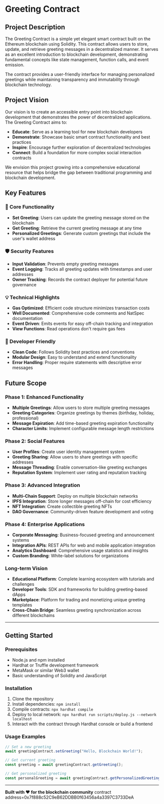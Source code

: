 # Greeting Contract

## Project Description

The Greeting Contract is a simple yet elegant smart contract built on the Ethereum blockchain using Solidity. This contract allows users to store, update, and retrieve greeting messages in a decentralized manner. It serves as an excellent introduction to blockchain development, demonstrating fundamental concepts like state management, function calls, and event emission.

The contract provides a user-friendly interface for managing personalized greetings while maintaining transparency and immutability through blockchain technology.

## Project Vision

Our vision is to create an accessible entry point into blockchain development that demonstrates the power of decentralized applications. The Greeting Contract aims to:

- **Educate**: Serve as a learning tool for new blockchain developers
- **Demonstrate**: Showcase basic smart contract functionality and best practices
- **Inspire**: Encourage further exploration of decentralized technologies
- **Connect**: Build a foundation for more complex social interaction contracts

We envision this project growing into a comprehensive educational resource that helps bridge the gap between traditional programming and blockchain development.

## Key Features

### 🎯 Core Functionality
- **Set Greeting**: Users can update the greeting message stored on the blockchain
- **Get Greeting**: Retrieve the current greeting message at any time
- **Personalized Greetings**: Generate custom greetings that include the user's wallet address

### 🛡️ Security Features
- **Input Validation**: Prevents empty greeting messages
- **Event Logging**: Tracks all greeting updates with timestamps and user addresses
- **Owner Tracking**: Records the contract deployer for potential future governance

### 💡 Technical Highlights
- **Gas Optimized**: Efficient code structure minimizes transaction costs
- **Well Documented**: Comprehensive code comments and NatSpec documentation
- **Event Driven**: Emits events for easy off-chain tracking and integration
- **View Functions**: Read operations don't require gas fees

### 🔧 Developer Friendly
- **Clean Code**: Follows Solidity best practices and conventions
- **Modular Design**: Easy to understand and extend functionality
- **Error Handling**: Proper require statements with descriptive error messages

## Future Scope

### Phase 1: Enhanced Functionality
- **Multiple Greetings**: Allow users to store multiple greeting messages
- **Greeting Categories**: Organize greetings by themes (birthday, holiday, professional)
- **Message Expiration**: Add time-based greeting expiration functionality
- **Character Limits**: Implement configurable message length restrictions

### Phase 2: Social Features
- **User Profiles**: Create user identity management system
- **Greeting Sharing**: Allow users to share greetings with specific addresses
- **Message Threading**: Enable conversation-like greeting exchanges
- **Reputation System**: Implement user rating and reputation tracking

### Phase 3: Advanced Integration
- **Multi-Chain Support**: Deploy on multiple blockchain networks
- **IPFS Integration**: Store longer messages off-chain for cost efficiency
- **NFT Integration**: Create collectible greeting NFTs
- **DAO Governance**: Community-driven feature development and voting

### Phase 4: Enterprise Applications
- **Corporate Messaging**: Business-focused greeting and announcement systems
- **Integration APIs**: REST APIs for web and mobile application integration
- **Analytics Dashboard**: Comprehensive usage statistics and insights
- **Custom Branding**: White-label solutions for organizations

### Long-term Vision
- **Educational Platform**: Complete learning ecosystem with tutorials and challenges
- **Developer Tools**: SDK and frameworks for building greeting-based dApps
- **Marketplace**: Platform for trading and monetizing unique greeting templates
- **Cross-Chain Bridge**: Seamless greeting synchronization across different blockchains

---

## Getting Started

### Prerequisites
- Node.js and npm installed
- Hardhat or Truffle development framework
- MetaMask or similar Web3 wallet
- Basic understanding of Solidity and JavaScript

### Installation
1. Clone the repository
2. Install dependencies: `npm install`
3. Compile contracts: `npx hardhat compile`
4. Deploy to local network: `npx hardhat run scripts/deploy.js --network localhost`
5. Interact with the contract through Hardhat console or build a frontend

### Usage Examples
```javascript
// Set a new greeting
await greetingContract.setGreeting("Hello, Blockchain World!");

// Get current greeting
const greeting = await greetingContract.getGreeting();

// Get personalized greeting
const personalGreeting = await greetingContract.getPersonalizedGreeting();
```

---

**Built with ❤️ for the blockchain community**
contract address=0x7f888c52C9eB62DDBB0f63456a4a3397C3733DeA
